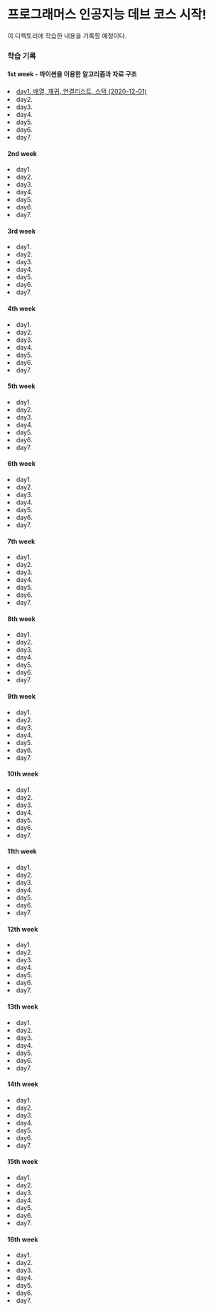 # 프로그래머스 인공지능 데브 코스 시작!

이 디렉토리에 학습한 내용을 기록할 예정이다.

### 학습 기록
#### 1st week - 파이썬을 이용한 알고리즘과 자료 구조
<li>
<a href="https://github.com/Ting-Kim/Ting-kim.github.io/blob/main/_posts/ai_dev_course/1st_week/2020-12-01-%5B1st%20week-day1%5D%EB%B0%B0%EC%97%B4_%EC%9E%AC%EA%B7%80_%EC%97%B0%EA%B2%B0%EB%A6%AC%EC%8A%A4%ED%8A%B8_%EC%8A%A4%ED%83%9D.md">day1. 배열, 재귀, 연결리스트, 스택 (2020-12-01)</a>
</li>
<li>day2.</li>
<li>day3.</li>
<li>day4.</li>
<li>day5.</li>
<li>day6.</li>
<li>day7.</li>

#### 2nd week
<li>day1.</li>
<li>day2.</li>
<li>day3.</li>
<li>day4.</li>
<li>day5.</li>
<li>day6.</li>
<li>day7.</li>

#### 3rd week
<li>day1.</li>
<li>day2.</li>
<li>day3.</li>
<li>day4.</li>
<li>day5.</li>
<li>day6.</li>
<li>day7.</li>

#### 4th week
<li>day1.</li>
<li>day2.</li>
<li>day3.</li>
<li>day4.</li>
<li>day5.</li>
<li>day6.</li>
<li>day7.</li>

#### 5th week
<li>day1.</li>
<li>day2.</li>
<li>day3.</li>
<li>day4.</li>
<li>day5.</li>
<li>day6.</li>
<li>day7.</li>

#### 6th week
<li>day1.</li>
<li>day2.</li>
<li>day3.</li>
<li>day4.</li>
<li>day5.</li>
<li>day6.</li>
<li>day7.</li>

#### 7th week
<li>day1.</li>
<li>day2.</li>
<li>day3.</li>
<li>day4.</li>
<li>day5.</li>
<li>day6.</li>
<li>day7.</li>

#### 8th week
<li>day1.</li>
<li>day2.</li>
<li>day3.</li>
<li>day4.</li>
<li>day5.</li>
<li>day6.</li>
<li>day7.</li>

#### 9th week
<li>day1.</li>
<li>day2.</li>
<li>day3.</li>
<li>day4.</li>
<li>day5.</li>
<li>day6.</li>
<li>day7.</li>

#### 10th week
<li>day1.</li>
<li>day2.</li>
<li>day3.</li>
<li>day4.</li>
<li>day5.</li>
<li>day6.</li>
<li>day7.</li>

#### 11th week
<li>day1.</li>
<li>day2.</li>
<li>day3.</li>
<li>day4.</li>
<li>day5.</li>
<li>day6.</li>
<li>day7.</li>

#### 12th week
<li>day1.</li>
<li>day2.</li>
<li>day3.</li>
<li>day4.</li>
<li>day5.</li>
<li>day6.</li>
<li>day7.</li>

#### 13th week
<li>day1.</li>
<li>day2.</li>
<li>day3.</li>
<li>day4.</li>
<li>day5.</li>
<li>day6.</li>
<li>day7.</li>

#### 14th week
<li>day1.</li>
<li>day2.</li>
<li>day3.</li>
<li>day4.</li>
<li>day5.</li>
<li>day6.</li>
<li>day7.</li>

#### 15th week
<li>day1.</li>
<li>day2.</li>
<li>day3.</li>
<li>day4.</li>
<li>day5.</li>
<li>day6.</li>
<li>day7.</li>

#### 16th week
<li>day1.</li>
<li>day2.</li>
<li>day3.</li>
<li>day4.</li>
<li>day5.</li>
<li>day6.</li>
<li>day7.</li>
